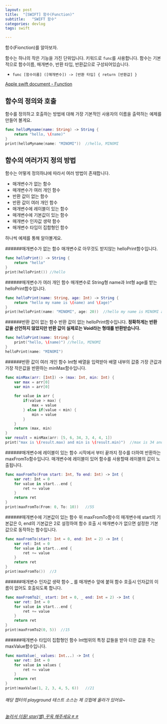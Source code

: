 ```yaml
---
layout: post
title:  "[SWIFT] 함수(Function)"
subtitle:   "SWIFT 함수"
categories: devlog
tags: swift

---
```


함수(Fionction)를 알아보자.

함수는 하나의 작은 기능을 가진 단위입니다.
키워드로 `func`를 사용합니다.
함수는 기본적으로 함수이름, 매개변수, 반환 타입, 반환값으로 구성되어있습니다.
 - `func [함수이름] ([매개변수]) -> [반환 타입] { return [반환값] }`

[Apple swift document - Function](https://docs.swift.org/swift-book/LanguageGuide/Functions.html)

## 함수의 정의와 호출

함수를 정의하고 호출하는 방법에 대해 가장 기본적인 사용자의 이름을 출력하는 예제를 만들어 볼게요.
 
```swift
func helloMyname(name: String) -> String {
    return "hello, \(name)"
}
print(helloMyname(name: "MINOMI"))  //hello, MINOMI
```

## 함수의 여러가지 정의 방법
함수는 어떻게 정의하냐에 따라서 여러 방법이 존재합니다.
- 매개변수가 없는 함수
- 매개변수가 여러 개인 함수
- 반환 값이 없는 함수
- 반환 값이 여러 개인 함수
- 매개변수에 레이블이 있는 함수
- 매개변수에 기본값이 있는 함수
- 매개변수 인자값 생략 함수
- 매개변수 타입이 집합형인 함수

하나씩 예제를 통해 알아볼게요.

######매개변수가 없는 함수
매개변수로 아무것도 받지않는 helloPrint함수입니다.
```swift
func helloPrint() -> String {
    return "hello"
}
print(helloPrint()) //hello
```

######매개변수가 여러 개인 함수
매개변수로 String형 name과 Int형 age를 받는 helloPrint함수입니다.
```swift
func helloPrint(name: String, age: Int) -> String {
    return "hello my name is \(name) and \(age)"
}
print(helloPrint(name: "MINOMI", age: 20))  //hello my name is MINOMI and 20
```

######반환 값이 없는 함수
반환 값이 없는 helloPrint함수입니다.
**정확하게는 반환 값을 선언하지 않았지만 반환 값이 실제로는 Void라는 형태를 반환받습니다.**
```swift
func helloPrint(name: String) {
    print("hello, \(name)") //hello, MINOMI
}
helloPrint(name: "MINOMI")
```

######반환 값이 여러 개인 함수
Int형 배열을 입력받아 배열 내부의 값중 가장 큰값과 가장 작은값을 반환하는 minMax함수입니다.
```swift
func minMax(arr: [Int]) -> (max: Int, min: Int) {
    var max = arr[0]
    var min = arr[0]
    
    for value in arr {
        if(value > max) {
            max = value
        } else if(value < min) {
            min = value
        }
    }
    return (max, min)
}
var result = minMax(arr: [5, 6, 34, 3, 4, 4, 1])
print("max is \(result.max) and min is \(result.min)")  //max is 34 and min is 1
```

######매개변수에 레이블이 있는 함수
시작에서 부터 끝까지 정수를 더하여 반환하는 maxFromTo함수입니다. 
매개변수에 레이블이 있어 함수를 사용할때 레이블의 값이 노출됩니다.
```swift
func maxFromTo(From start: Int, To end: Int) -> Int {
    var ret: Int = 0
    for value in start...end {
        ret += value
    }
    return ret
}
print(maxFromTo(From: 0, To: 10))   //55
```

######매개변수에 기본값이 있는 함수
위 maxFromTo함수의 매개변수에 start의 기본값은 0, end의 기본값은 2로 설정하여 함수 호출 시 매개변수가 없으면 설정한 기본값으로 동작하는 함수입니다.
```swift
func maxFromTo(start: Int = 0, end: Int = 2) -> Int {
    var ret: Int = 0
    for value in start...end {
        ret += value
    }
    return ret
}
print(maxFromTo())  //3
```

######매개변수 인자값 생략 함수
_ 를 매개변수 앞에 붙혀 함수 호출시 인자값의 이름이 없어도 호출되도록 합니다.
```swift
func maxFromTo2(_ start: Int = 0, _ end: Int = 2) -> Int {
    var ret: Int = 0
    for value in start...end {
        ret += value
    }
    return ret
}
print(maxFromTo2(0, 5))  //15
```

######매개변수 타입이 집합형인 함수
Int범위의 특정 값들을 받아 더한 값을 주는 maxValue함수입니다.
```swift
func maxValue(_ values: Int...) -> Int {
    var ret: Int = 0
    for value in values {
        ret += value
    }
    return ret
}
print(maxValue(1, 2, 3, 4, 5, 6))   //21
```


###### 해당 챕터의 playground 테스트 소스는 제 깃헙에 올라가 있어요~
###### [눌러서 이동! star(별) 꾸욱 해주세요ㅎㅎ](https://github.com/MinominoDomino/swift-grammar-house)






